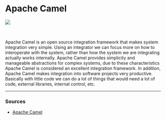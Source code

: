 # Apache Camel 


<div><img src="https://upload.wikimedia.org/wikipedia/commons/thumb/1/11/Apache_Camel_Logo.svg/1280px-Apache_Camel_Logo.svg.png"/></div>


<br/>
<br/>

<p>
  Apache Camel is an open source integration framework that makes system integration very simple. Using an integrator we can focus more on how to interoperate with the system, rather than how the system we are integrating actually works internally. Apache Camel provides simplicity and manageable abstractions for complex systems, due to these characteristics Apache Camel is considered an excellent integration framework. In addition, Apache Camel makes integration into software projects very productive. Basically with little code we can do a lot of things that would need a lot of code, external libraries, internal control, etc.
  
</p>


<hr/>

### Sources

<ul>
 <li>
     <a href="https://camel.apache.org/">Apache Camel</a>
  </li>
</ul>
